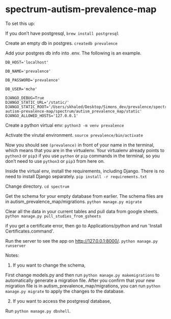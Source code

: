 # spectrum-autism-prevalence-map

To set this up:

If you don’t have postgresql,
`brew install postgresql`

Create an empty db in postgres.
`createdb prevalence`

Add your postgres db info into .env. The following is an example.

```
DB_HOST='localhost'

DB_NAME='prevalence'

DB_PASSWORD='prevalence'

DB_USER='mcho'

DJANGO_DEBUG=True
DJANGO_STATIC_URL='/static/'
DJANGO_STATIC_ROOT='/Users/skhaled/Desktop/Simons_dev/prevalence/spectrum-autism-prevalence-map/spectrum/autism_prevalence_map/static'
DJANGO_ALLOWED_HOSTS='127.0.0.1'
```

Create a python virtual env:
`python3 -m venv prevalence`

Activate the virutal environment.
`source prevalence/bin/activate`

Now you should see `(prevalence)` in front of your name in the terminal, which means that you are in the virtualenv. Your virtualenv already points to `python3` or `pip3` if you use `python` or `pip` commands in the terminal, so you don’t need to use `python3` or `pip3` from here on.

Inside the virtual env, install the requirements, including Django. There is no need to install Django separately.
`pip install -r requirements.txt`

Change directory.
`cd spectrum`

Get the schema for your empty database from earlier. The schema files are in autism_prevalence_map/migrations. 
`python manage.py migrate`

Clear all the data in your current tables and pull data from google sheets.
`python manage.py pull_studies_from_gsheets`

if you get a certificate error, then go to Applications/python and run 'Install Certificates.command'. 

Run the server to see the app on http://127.0.0.1:8000/.
`python manage.py runserver`

Notes:

1. If you want to change the schema,

First change models.py and then run `python manage.py makemigrations` to automatically generate a migration file. After you confirm that your new migration file is in autism_prevalence_map/migrations, you can run `python manage.py migrate` to apply the changes to the database.

2. If you want to access the postgresql database,

Run `python manage.py dbshell`.
